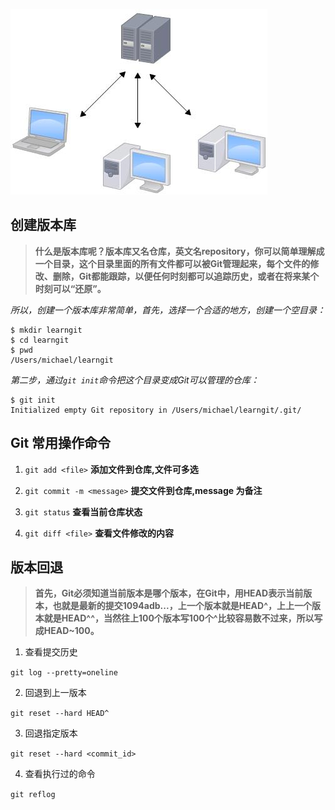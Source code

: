 ![Alt git_0](../_media/git_0.jpg)


创建版本库
----

> __什么是版本库呢？版本库又名仓库，英文名repository，你可以简单理解成一个目录，这个目录里面的所有文件都可以被Git管理起来，每个文件的修改、删除，Git都能跟踪，以便任何时刻都可以追踪历史，或者在将来某个时刻可以“还原”。__

_所以，创建一个版本库非常简单，首先，选择一个合适的地方，创建一个空目录：_

	$ mkdir learngit
	$ cd learngit
	$ pwd
	/Users/michael/learngit

*第二步，通过`git init`命令把这个目录变成Git可以管理的仓库：*

	$ git init
	Initialized empty Git repository in /Users/michael/learngit/.git/


Git 常用操作命令
-----

1. `git add <file>`
	**添加文件到仓库,文件可多选**

2. `git commit -m <message>` 
	**提交文件到仓库,message 为备注**

3. `git status` 
	**查看当前仓库状态**

4. `git diff <file>` 
	**查看文件修改的内容**



版本回退
-------
>**首先，Git必须知道当前版本是哪个版本，在Git中，用HEAD表示当前版本，也就是最新的提交1094adb...，上一个版本就是HEAD^，上上一个版本就是HEAD^^，当然往上100个版本写100个^比较容易数不过来，所以写成HEAD~100。**

1. 查看提交历史

`git log --pretty=oneline` 

2. 回退到上一版本

`git reset --hard HEAD^`

3. 回退指定版本

`git reset --hard <commit_id>`

4. 查看执行过的命令

`git reflog`